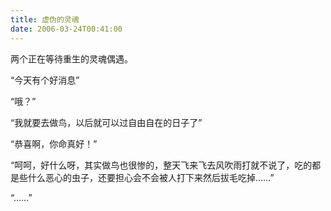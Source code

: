 ```yaml
---
title: 虚伪的灵魂
date: 2006-03-24T00:41:00
---
```


两个正在等待重生的灵魂偶遇。

<!--more-->
“今天有个好消息”

“哦？”

“我就要去做鸟，以后就可以过自由自在的日子了”

“恭喜啊，你命真好！”

“呵呵，好什么呀，其实做鸟也很惨的，整天飞来飞去风吹雨打就不说了，吃的都是些什么恶心的虫子，还要担心会不会被人打下来然后拔毛吃掉……”

“……”
